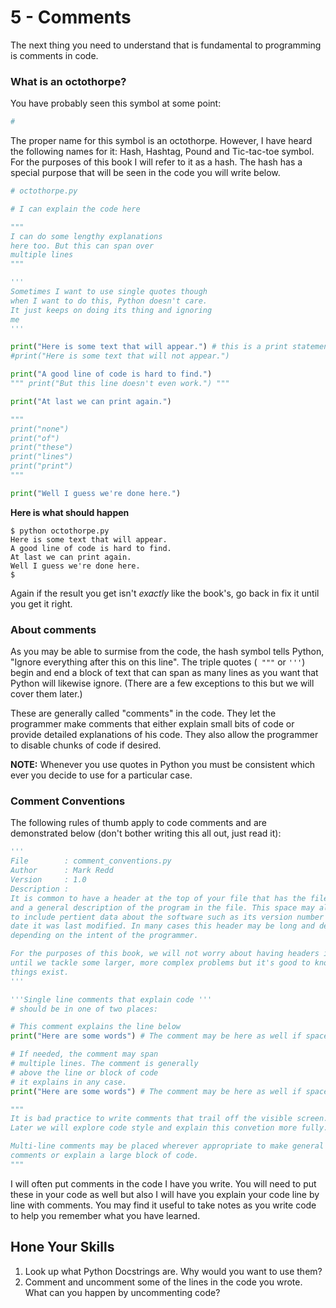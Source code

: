
# 5 - Comments 

The next thing you need to understand that is fundamental to programming is
comments in code.


### What is an octothorpe?
You have probably seen this symbol at some point:

```python
#
```
The proper name for this symbol is an octothorpe. However, I have heard the following names for it: Hash, Hashtag, Pound and Tic-tac-toe symbol. For the purposes of this book I will refer to it as a hash. The hash has a special purpose that will be seen in the code you will write below.

```python
# octothorpe.py

# I can explain the code here

"""
I can do some lengthy explanations
here too. But this can span over 
multiple lines
"""

'''
Sometimes I want to use single quotes though
when I want to do this, Python doesn't care.
It just keeps on doing its thing and ignoring
me
'''

print("Here is some text that will appear.") # this is a print statement
#print("Here is some text that will not appear.")

print("A good line of code is hard to find.")
""" print("But this line doesn't even work.") """

print("At last we can print again.")

""" 
print("none")
print("of")
print("these")
print("lines")
print("print")
"""

print("Well I guess we're done here.")
```
**Here is what should happen**

```
$ python octothorpe.py
Here is some text that will appear.
A good line of code is hard to find.
At last we can print again.
Well I guess we're done here.
$
```

Again if the result you get isn't *exactly* like the book's, go back in fix it until you get it right.

### About comments

As you may be able to surmise from the code, the hash symbol tells Python, "Ignore everything after this on this line". The triple quotes (``` """```  or ```'''```) begin and end a block of text that can span as many lines as you want that Python will likewise ignore. (There are a few exceptions to this but we will cover them later.)

These are generally called "comments" in the code. They let the programmer make comments that either explain small bits of code or provide detailed explanations of his code. They also allow the programmer to disable chunks of code if desired. 

**NOTE:** Whenever you use quotes in Python you must be consistent which ever you decide to use for a particular case.

### Comment Conventions

The following rules of thumb apply to code comments and are demonstrated below (don't bother writing this all out, just read it):

```python
'''
File        : comment_conventions.py
Author      : Mark Redd
Version     : 1.0
Description :
It is common to have a header at the top of your file that has the filename, author
and a general description of the program in the file. This space may also be used
to include pertient data about the software such as its version number or the 
date it was last modified. In many cases this header may be long and detailed 
depending on the intent of the programmer.

For the purposes of this book, we will not worry about having headers in our code
until we tackle some larger, more complex problems but it's good to know that these
things exist.
'''

'''Single line comments that explain code '''
# should be in one of two places:

# This comment explains the line below
print("Here are some words") # The comment may be here as well if space permits

# If needed, the comment may span
# multiple lines. The comment is generally
# above the line or block of code
# it explains in any case.
print("Here are some words") # The comment may be here as well if space permits

"""
It is bad practice to write comments that trail off the visible screen.
Later we will explore code style and explain this convetion more fully.

Multi-line comments may be placed wherever appropriate to make general
comments or explain a large block of code.
"""
```

I will often put comments in the code I have you write. You will need to put these in your code as well but also I will have you explain your code line by line with comments. You may find it useful to take notes as you write code to help you remember what you have learned.

## Hone Your Skills

1. Look up what Python Docstrings are. Why would you want to use them?
1. Comment and uncomment some of the lines in the code you wrote. What can you happen by uncommenting code?

